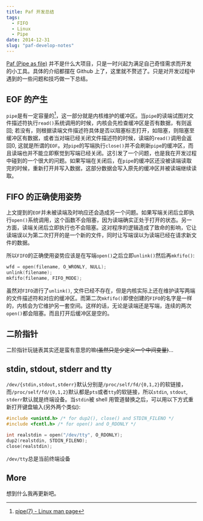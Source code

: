 ```yaml
---
title: Paf 开发总结
tags:
  - FIFO
  - Linux
  - Pipe
date: 2014-12-31
slug: "paf-develop-notes"
---
```


[Paf (Pipe as file)](https://github.com/cubarco/paf "Pipe as File Github Homepage") 并不是什么大项目，只是一时兴起为满足自己奇怪需求而开发的小工具。具体的介绍都摆在 Github 上了，这里就不赘述了。只是对开发过程中遇到的一些问题和技巧做一下总结。

## EOF 的产生
`pipe`是有一定容量的[^1]，这一部分就是内核维护的缓冲区。当`pipe`的读端试图对文件描述符执行`read()`系统调用的时候，内核会先检查缓冲区是否有数据，有则返回; 若没有，则根据读端文件描述符具体是否以阻塞标志打开，如阻塞，则阻塞至缓冲区有数据，或者当对端已经关闭文件描述符的时候，读端的`read()`调用会返回0, 这就是所谓的`EOF`。对`pipe`的写端执行`close()`并不会刷新`pipe`的缓冲区，而且读端也并不能立即察觉到写端已经关闭。这引发了一个问题，也是我在开发过程中碰到的一个很大的问题。如果写端在关闭后，在`pipe`的缓冲区还没被读端读取完的时候，重新打开并写入数据，这部分数据会写入原先的缓冲区并被读端继续读取。

## FIFO 的正确使用姿势
上文提到的`EOF`并未被读端及时响应还会造成另一个问题。如果写端关闭后立即执行`open()`系统调用，这个函数不会阻塞，因为读端确实正处于打开的状态。另一方面，读端关闭后立即执行也不会阻塞。这对程序的逻辑造成了致命的影响，它让读端误以为第二次打开的是一个新的文件，同时让写端误以为读端已经在请求新文件的数据。

所以`FIFO`的正确使用姿势应该是在写端`open()`之后立即`unlink()`然后再`mkfifo()`:
```c
wfd = open(filename, O_WRONLY, NULL);
unlink(filename);
mkfifo(filename, FIFO_MODE);
```
虽然对`FIFO`进行了`unlink()`, 文件已经不存在，但是内核实际上还在维护读写两端的文件描述符和对应的缓冲区。而第二次`mkfifo()`即使创建的`FIFO`的名字是一样的，内核会为它维护另一套空间。这样的话，无论是读端还是写端，连续的两次`open()`都会阻塞。而且打开后缓冲区是空的。

## 二阶指针
二阶指针玩链表其实还是蛮有意思的嘛<s>(虽然只是少定义一个中间变量)</s>...

## stdin, stdout, stderr and tty
`/dev/{stdin,stdout,stderr}`默认分别是`/proc/self/fd/{0,1,2}`的软链接，而`/proc/self/fd/{0,1,2}`默认都是`pts`或者`tty`的软链接，所以`stdin`, `stdout`, `stderr`默认就是终端设备。当`stdin`被 shell 用管道替换之后，可以用以下方式重新打开键盘输入(另外两个类似):
```c
#include <unistd.h> /* for dup2(), close() and STDIN_FILENO */
#include <fcntl.h> /* for open() and O_RDONLY */

int realstdin = open("/dev/tty", O_RDONLY);
dup2(realstdin, STDIN_FILENO);
close(realstdin);
```
`/dev/tty`总是当前终端设备

## More
想到什么我再更新吧。

[^1]: [pipe(7) - Linux man page](http://linux.die.net/man/7/pipe)
